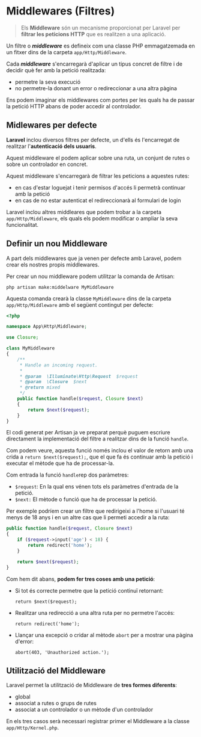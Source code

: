 # Middlewares (Filtres)

> Els **Middleware** són un mecanisme proporcionat per Laravel per **filtrar les peticions HTTP** que es realitzen a una aplicació. 

Un filtre o **_middleware_** es defineix com una classe PHP emmagatzemada en un fitxer dins de la carpeta `app/Http/Middleware`. 

Cada **_middleware_** s'encarregarà d'aplicar un tipus concret de filtre i de decidir què fer amb la petició realitzada: 
  * permetre la seva execució 
  * no permetre-la donant un error o redireccionar a una altra pàgina

Ens podem imaginar els middlewares com portes per les quals ha de passar la petició HTTP abans de poder accedir al controlador.

## Midlewares per defecte

**Laravel** inclou diversos filtres per defecte, un d'ells és l'encarregat de realitzar l'**autenticació dels usuaris**. 

Aquest middleware el podem aplicar sobre una ruta, un conjunt de rutes o sobre un controlador en concret. 

Aquest middleware s'encarregarà de filtrar les peticions a aquestes rutes: 
  * en cas d'estar loguejat i tenir permisos d'accés li permetrà continuar amb la petició
  * en cas de no estar autenticat el redireccionarà al formulari de login

Laravel inclou altres middleares que podem trobar a la carpeta `app/Http/Middleware`, els quals els podem modificar o ampliar la seva funcionalitat. 

## Definir un nou Middleware

A part dels middlewares que ja venen per defecte amb Laravel, podem crear els nostres propis middlewares.

Per crear un nou middleware podem utilitzar la comanda de Artisan:

`php artisan make:middelware MyMiddleware`

Aquesta comanda crearà la classe `MyMiddleware` dins de la carpeta `app/Http/Middleware` amb el següent contingut per defecte:

```php
<?php

namespace App\Http\Middleware;

use Closure;

class MyMiddleware
{
    /**
     * Handle an incoming request.
     *
     * @param  \Illuminate\Http\Request  $request
     * @param  \Closure  $next
     * @return mixed
     */
    public function handle($request, Closure $next)
    {
        return $next($request);
    }
}
```

El codi generat per Artisan ja ve preparat perquè puguem escriure directament la implementació del filtre a realitzar dins de la funció `handle`. 

Com podem veure, aquesta funció només inclou el valor de retorn amb una crida a `return $next($request);`, que el que fa és continuar amb la petició i executar el mètode que ha de processar-la. 

Com entrada la funció `handle`rep dos paràmetres:
  * `$request`: En la qual ens vénen tots els paràmetres d'entrada de la petició.
  * `$next:` El mètode o funció que ha de processar la petició.

Per exemple podríem crear un filtre que redirigeixi a l'home si l'usuari té menys de 18 anys i en un altre cas que li permeti accedir a la ruta:

```php
public function handle($request, Closure $next)
{
    if ($request->input('age') < 18) {
        return redirect('home');
    }

    return $next($request);
}
```

Com hem dit abans, **podem fer tres coses amb una petició**:
  * Si tot és correcte permetre que la petició continuï retornant: 
    
    `return $next($request);`

  * Realitzar una redirecció a una altra ruta per no permetre l'accés: 
    
    `return redirect('home');`

  * Llançar una excepció o cridar al mètode `abort` per a mostrar una pàgina d'error:
    
    `abort(403, 'Unauthorized action.');`
    
## Utilització del Middleware
  
Laravel permet la utilització de Middleware de **tres formes diferents**:
  * global
  * associat a rutes o grups de rutes
  * associat a un controlador o un mètode d'un controlador

En els tres casos serà necessari registrar primer el Middleware a la classe `app/Http/Kernel.php`.
